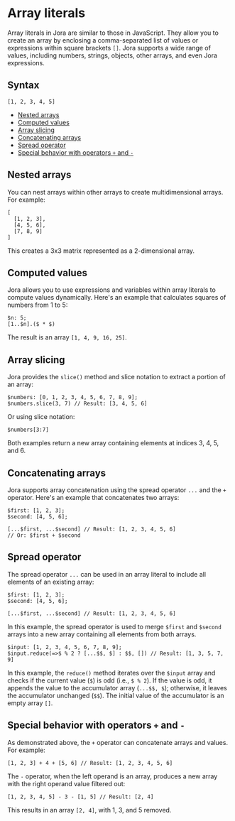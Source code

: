 # Array literals

Array literals in Jora are similar to those in JavaScript. They allow you to create an array by enclosing a comma-separated list of values or expressions within square brackets `[]`. Jora supports a wide range of values, including numbers, strings, objects, other arrays, and even Jora expressions.

## Syntax

```jora
[1, 2, 3, 4, 5]
```

- [Nested arrays](#nested-arrays)
- [Computed values](#computed-values)
- [Array slicing](#array-slicing)
- [Concatenating arrays](#concatenating-arrays)
- [Spread operator](#spread-operator)
- [Special behavior with operators `+` and `-`](#special-behavior-with-operators--and--)

## Nested arrays

You can nest arrays within other arrays to create multidimensional arrays. For example:

```jora
[
  [1, 2, 3],
  [4, 5, 6],
  [7, 8, 9]
]
```

This creates a 3x3 matrix represented as a 2-dimensional array.

## Computed values

Jora allows you to use expressions and variables within array literals to compute values dynamically. Here's an example that calculates squares of numbers from 1 to 5:

```jora
$n: 5;
[1..$n].($ * $)
```

The result is an array `[1, 4, 9, 16, 25]`.

## Array slicing

Jora provides the `slice()` method and slice notation to extract a portion of an array:

```jora
$numbers: [0, 1, 2, 3, 4, 5, 6, 7, 8, 9];
$numbers.slice(3, 7) // Result: [3, 4, 5, 6]
```

Or using slice notation:

```jora
$numbers[3:7]
```

Both examples return a new array containing elements at indices 3, 4, 5, and 6.

## Concatenating arrays

Jora supports array concatenation using the spread operator `...` and the `+` operator. Here's an example that concatenates two arrays:

```jora
$first: [1, 2, 3];
$second: [4, 5, 6];

[...$first, ...$second] // Result: [1, 2, 3, 4, 5, 6]
// Or: $first + $second
```

## Spread operator

The spread operator `...` can be used in an array literal to include all elements of an existing array:

```jora
$first: [1, 2, 3];
$second: [4, 5, 6];

[...$first, ...$second] // Result: [1, 2, 3, 4, 5, 6]
```

In this example, the spread operator is used to merge `$first` and `$second` arrays into a new array containing all elements from both arrays.

```jora
$input: [1, 2, 3, 4, 5, 6, 7, 8, 9];
$input.reduce(=>$ % 2 ? [...$$, $] : $$, []) // Result: [1, 3, 5, 7, 9]
```

In this example, the `reduce()` method iterates over the `$input` array and checks if the current value (`$`) is odd (i.e., `$ % 2`). If the value is odd, it appends the value to the accumulator array (`...$$, $`); otherwise, it leaves the accumulator unchanged (`$$`). The initial value of the accumulator is an empty array `[]`.



## Special behavior with operators `+` and `-`

As demonstrated above, the `+` operator can concatenate arrays and values. For example:

```jora
[1, 2, 3] + 4 + [5, 6] // Result: [1, 2, 3, 4, 5, 6]
```

The `-` operator, when the left operand is an array, produces a new array with the right operand value filtered out:

```jora
[1, 2, 3, 4, 5] - 3 - [1, 5] // Result: [2, 4]
```

This results in an array `[2, 4]`, with 1, 3, and 5 removed.
